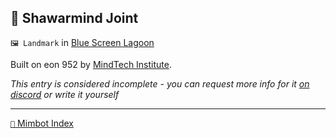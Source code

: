 ## 🌯 Shawarmind Joint

`🖼️ Landmark` in [Blue Screen Lagoon](<https://zeithalt.github.io/r/blue_screen_lagoon.html>)

Built on eon 952 by [MindTech Institute](<https://zeithalt.github.io/r/mindtech_institute.html>).

_This entry is considered incomplete - you can request more info for it [on discord](<https://discord.com/channels/562910943848169472/1173922660489633802>) or write it yourself_

-----
[`📑` Mimbot Index](<https://zeithalt.github.io/r/#7fa0>)
<!---
keywords:  
aliases: 
-->